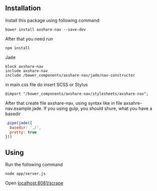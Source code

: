 ## Installation
Install this package using following command:

    bower install axshare-nav --save-dev

After that you need run

	npm install

Jade

    block axshare-nav
    include axshare-nav
    include /bower_components/axshare-nav/jade/nav-constructor

in main.css file do insert SCSS or Stylus

    @import "/bower_components/axshare-nav/stylesheets/axshare-nav";

After that create file axshare-nav, using syntax like in file axsahre-nav.example.jade.
If you using gulp, you should shure, what you have a basedir

```javascript
.pipe(jade({
  basedir: './',
  pretty: true
}))
```

## Using
Run the following command

	node app/server.js

Open [localhost:8081/scrape](http://localhost:8081/scrape)
